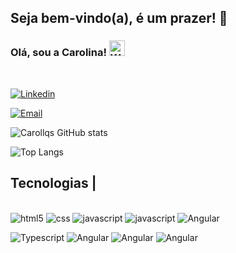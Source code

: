 ## Seja bem-vindo(a), é um prazer! 👋

 ### Olá, sou a  Carolina!  <img src="https://raw.githubusercontent.com/Tarikul-Islam-Anik/Animated-Fluent-Emojis/master/Emojis/People%20with%20professions/Woman%20Technologist%20Medium%20Skin%20Tone.png" alt="Woman Technologist Medium Skin Tone" width="25" height="25" />



</br>

[![Linkedin](https://img.shields.io/badge/LinkedIn-0077B5?style=for-the-badge&logo=linkedin&logoColor=white)](www.linkedin.com/in/sara-carolina-de-queiroz-santos-19850a294)

[![Email](https://img.shields.io/badge/Gmail-D14836?style=for-the-badge&logo=gmail&logoColor=white)](saracarolina.queiroz@gmail.com)
</br>

 ![Carollqs GitHub stats](https://github-readme-stats.vercel.app/api?username=carollqs&show_icons=true&theme=radical)

  ![Top Langs](https://github-readme-stats.vercel.app/api/top-langs/?username=carollqs&theme=radical)

 ## Tecnologias |
  <div style="display: inline_block"><br/>
 <img aling="center" alt="html5" src="https://img.shields.io/badge/HTML5-E34F26?style=for-the-badge&logo=html5&logoColor=white"> <img aling="center" alt="css" src="https://img.shields.io/badge/CSS-239120?&style=for-the-badge&logo=css3&logoColor=white"> <img aling="center" alt="javascript" src="https://img.shields.io/badge/JavaScript-323330?style=for-the-badge&logo=javascript&logoColor=F7DF1E"> <img aling="center" alt="javascript" src=" https://img.shields.io/badge/C-00599C?style=for-the-badge&logo=c&logoColor=white"> <img aling="center" alt="Angular" src="https://img.shields.io/badge/C%23-239120?style=for-the-badge&logo=c-sharp&logoColor=white">

 
 
 <img aling="center" alt="Typescript" src=" https://img.shields.io/badge/TypeScript-007ACC?style=for-the-badge&logo=typescript&logoColor=white"> <img aling="center" alt="Angular" src="https://img.shields.io/badge/Angular-DD0031?style=for-the-badge&logo=angular&logoColor=white"> <img aling="center" alt="Angular" src="https://img.shields.io/badge/MySQL-00000F?style=for-the-badge&logo=mysql&logoColor=white"> <img aling="center" alt="Angular" src="https://img.shields.io/badge/Java-ED8B00?style=for-the-badge&logo=openjdk&logoColor=white">

 



  
 </div >
